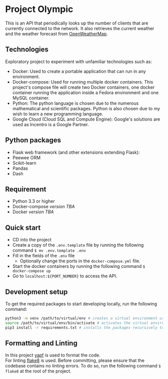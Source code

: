 # Project Olympic
This is an API that periodically looks up the number of clients that are currently connected to the network. It also retrieves the current weather and the weather forecast from [OpenWeatherMap](https://openweathermap.org/). 

## Technologies
Exploratory project to experiment with unfamiliar technologies such as:
* Docker: Used to create a portable application that can run in any environment.
* Docker-compose: Used for running multiple docker containers. This project's compose file will create two Docker containers, one docker container running the application inside a Fedora environment and one MySQL container.
* Python: The python language is chosen due to the numerous mathematical and scientific packages. Python is also chosen due to my wish to learn a new programming language.
* Google Cloud (Cloud SQL and Compute Engine): Google's solutions are used as Incentro is a Google Partner.

## Python packages
* Flask web framework (and other extensions extending Flask):
* Peewee ORM
* Scikit-learn 
* Pandas
* Dash

## Requirement
* Python 3.3 or higher
* Docker-compose *version TBA*
* Docker *version TBA*

## Quick start
* CD into the project
* Create a copy of the `.env.template` file by running the following command `$ mv .env.template .env`
* Fill in the fields of the `.env` file
  * Optionally change the ports in the `docker-compose.yml` file.
* Start the docker containers by running the following command `$ docker-compose up`
* Go to `localhost:${PORT_NUMBER}` to access the API.

## Development setup
To get the required packages to start developing locally, run the following command:  
```bash
python3 -m venv /path/to/virtual/env # creates a virtual environment using python3
source /path/to/virtual/env/bin/activate # activates the virtual environment
pip3 install -r requirements.txt # installs the packages recursively to the virtual environment
```



## Formatting and Linting
In this project [yapf](https://github.com/google/yapf) is used to format the code.  
For linting [flake8](https://gitlab.com/pycqa/flake8) is used. Before committing, please ensure that the codebase contains no linting errors. To do so, run the following command `$ flake8` at the root of the project.
